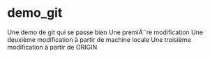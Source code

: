 demo_git
========

Une demo de git qui se passe bien
Une premiÃ¨re modification
Une deuxième modification à partir de machine locale
Une troisième modification à partir de ORIGIN
